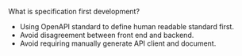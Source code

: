 What is specification first development?
- Using OpenAPI standard to define human readable standard first.
- Avoid disagreement between front end and backend.
- Avoid requiring manually generate API client and document.